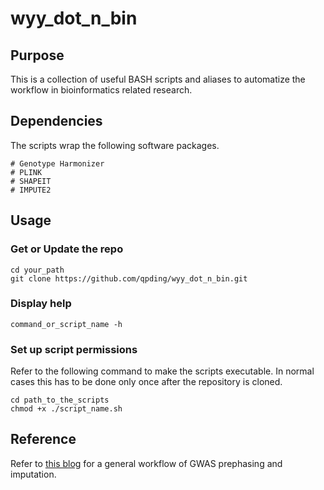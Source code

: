 # wyy_dot_n_bin

## Purpose
This is a collection of useful BASH scripts and aliases to automatize the workflow in bioinformatics related research.

## Dependencies
The scripts wrap the following software packages.
```
# Genotype Harmonizer
# PLINK
# SHAPEIT
# IMPUTE2
```

## Usage

### Get or Update the repo
```
cd your_path
git clone https://github.com/qpding/wyy_dot_n_bin.git
```

### Display help
```
command_or_script_name -h
```

### Set up script permissions
Refer to the following command to make the scripts executable. In normal cases this has to be done only once after the repository is cloned.
```
cd path_to_the_scripts
chmod +x ./script_name.sh
```

## Reference
Refer to [this blog](https://databeauty.com/blog/tutorial/2017/02/20/GWAS-prephasing-and-imputation.html) for a general workflow of GWAS prephasing and imputation.
